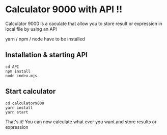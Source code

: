 # Calculator 9000 with API !!

Calculator 9000 is a caculate that allow you to store result or expression in local file by using an API

yarn / npm / node have to be installed

## Installation & starting API

```
cd API
npm install
node index.mjs
```

## Start calculator

```
cd calculator9000
yarn install
yarn start
```

That's it! You can now calculate what ever you want and store results or expression
